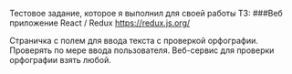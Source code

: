Тестовое задание, которое я выполнил для своей работы
ТЗ:
###Веб приложение React / Redux
https://redux.js.org/

Страничка с полем для ввода текста с проверкой орфографии.
Проверять по мере ввода пользователя.
Веб-сервис для проверки орфографии взять любой.
